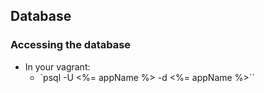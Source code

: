 ## Database

### Accessing the database
- In your vagrant:
  - `psql -U <%= appName %> -d <%= appName %>``
